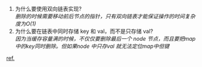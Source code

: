 1. 为什么要使用双向链表实现?<br>
   *删除的时候需要移动前后节点的指针，只有双向链表才能保证操作的时间复杂度为O(1)*
2. 为什么要在链表中同时存储 key 和 val，而不是只存储 val?<br>
   *因为当缓存容量满的时候，不仅仅要删除最后一个 node 节点，而且要把map中的key同时删除。但如果node 中只存val 就无法定位map中但键*

[ref.](https://labuladong.gitee.io/algo/2/23/59/) 